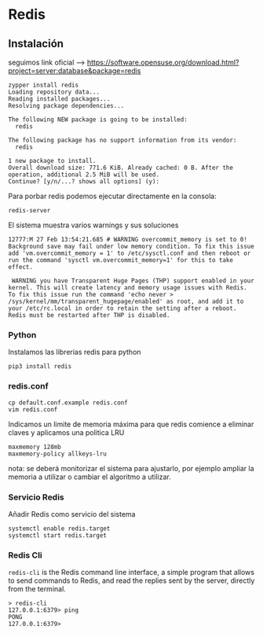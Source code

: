 # Redis

## Instalación

seguimos link oficial --> https://software.opensuse.org/download.html?project=server:database&package=redis

```
zypper install redis
Loading repository data...
Reading installed packages...
Resolving package dependencies...

The following NEW package is going to be installed:
  redis

The following package has no support information from its vendor:
  redis

1 new package to install.
Overall download size: 771.6 KiB. Already cached: 0 B. After the operation, additional 2.5 MiB will be used.
Continue? [y/n/...? shows all options] (y):
```
Para porbar redis podemos ejecutar directamente en la consola:

```
redis-server
```
El sistema muestra varios warnings y sus soluciones

```
12777:M 27 Feb 13:54:21.685 # WARNING overcommit_memory is set to 0! Background save may fail under low memory condition. To fix this issue add 'vm.overcommit_memory = 1' to /etc/sysctl.conf and then reboot or run the command 'sysctl vm.overcommit_memory=1' for this to take effect.
```
```
 WARNING you have Transparent Huge Pages (THP) support enabled in your kernel. This will create latency and memory usage issues with Redis. To fix this issue run the command 'echo never > /sys/kernel/mm/transparent_hugepage/enabled' as root, and add it to your /etc/rc.local in order to retain the setting after a reboot. Redis must be restarted after THP is disabled.
```

### Python
Instalamos las librerias redis para python
```
pip3 install redis
```

### redis.conf

```
cp default.conf.example redis.conf
vim redis.conf
```

Indicamos un limite de memoria máxima para que redis comience a eliminar claves y aplicamos una politica LRU

```
maxmemory 128mb
maxmemory-policy allkeys-lru
```
nota: se deberá monitorizar el sistema para ajustarlo, por ejemplo ampliar la memoria a utilizar o cambiar el algoritmo a utilizar.

### Servicio Redis
Añadir Redis como servicio del sistema

```
systemctl enable redis.target
systemctl start redis.target
```

### Redis Cli
`redis-cli` is the Redis command line interface, a simple program that allows to send commands to Redis, and read the replies sent by the server, directly from the terminal.

```
> redis-cli
127.0.0.1:6379> ping
PONG
127.0.0.1:6379>
```

